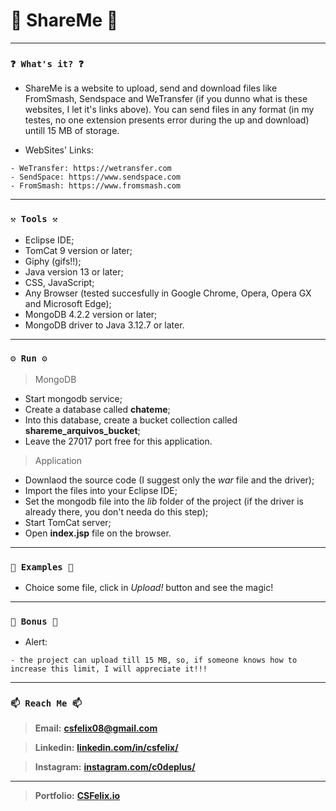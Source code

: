 # 🌟 ShareMe 🌟

----
### `❓ What's it? ❓`

* ShareMe is a website to upload, send and download files like FromSmash, Sendspace and WeTransfer (if you dunno what is these websites, I let it's links above). You can send files in any format (in my testes, no one extension presents error during the up and download) untill 15 MB of storage. 

* WebSites' Links:

```
- WeTransfer: https://wetransfer.com
- SendSpace: https://www.sendspace.com
- FromSmash: https://www.fromsmash.com
```

----
### `⚒️ Tools ⚒️`

* Eclipse IDE;
* TomCat 9 version or later;
* Giphy (gifs!!);
* Java version 13 or later;
* CSS, JavaScript;
* Any Browser (tested succesfully in Google Chrome, Opera, Opera GX and Microsoft Edge);
* MongoDB 4.2.2 version or later;
* MongoDB driver to Java 3.12.7 or later.

----
### `⚙️ Run ⚙️`

> MongoDB

* Start mongodb service;
* Create a database called **chateme**;
* Into this database, create a bucket collection called **shareme_arquivos_bucket**;
* Leave the 27017 port free for this application.

> Application

* Downlaod the source code (I suggest only the *war* file and the driver);
* Import the files into your Eclipse IDE;
* Set the mongodb file into the *lib* folder of the project (if the driver is already there, you don't needa do this step);
* Start TomCat server;
* Open **index.jsp** file on the browser.

----
### `📝 Examples 📝`

* Choice some file, click in *Upload!* button and see the magic!

----
### `🎁 Bonus 🎁`

* Alert: 

```
- the project can upload till 15 MB, so, if someone knows how to increase this limit, I will appreciate it!!!
```

----
### `📫 Reach Me 📫`

> **Email:** **[csfelix08@gmail.com](mailto:csfelix08@gmail.com?)**

> **Linkedin:** **[linkedin.com/in/csfelix/](https://www.linkedin.com/in/csfelix/)**

> **Instagram:** **[instagram.com/c0deplus/](https://www.instagram.com/c0deplus/)**

----

> **Portfolio:** **[CSFelix.io](https://csfelix.github.io/)**

